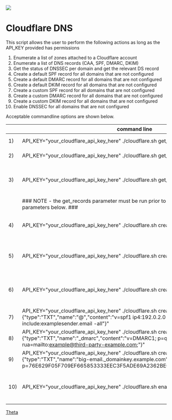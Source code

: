 ![](https://avatars0.githubusercontent.com/u/2897191?s=70&v=4)

<!-- https://guides.github.com/pdfs/markdown-cheatsheet-online.pdf -->

# Cloudflare DNS

This script allows the user to perform the following actions as long as the API_KEY provided has permissions

1) Enumerate a list of zones attached to a Cloudflare account
2) Enumerate a list of DNS records (CAA, SPF, DMARC, DKIM)
3) Get the status of DNSSEC per domain and get the relevant DS record
4) Create a default SPF record for all domains that are not configured
5) Create a default DMARC record for all domains that are not configured
6) Create a default DKIM record for all domains that are not configured
7) Create a custom SPF record for all domains that are not configured
8) Create a custom DMARC record for all domains that are not configured
9) Create a custom DKIM record for all domains that are not configured
10) Enable DNSSEC for all domains that are not configured


Acceptable commandline options are shown below. 

|   | command line  | description |
|---|---|---|
|  1) | API_KEY="your_cloudflare_api_key_here" ./cloudflare.sh get_zones  | This will enumerate all zones in the cloudflare account that the API_KEY Environment Variable has access.   |
|  2) | API_KEY="your_cloudflare_api_key_here" ./cloudflare.sh get_records   | This will enumerate all records and create CSV files for CAA, SPF, DMARC, and DKIM records.   |
|  3) | API_KEY="your_cloudflare_api_key_here" ./cloudflare.sh get_dnssec  | This will enumerate all domains and check the status of DNSSEC and where applicable will return the DS record required to be set at your Domain Name Provider eg metaname, godaddy etc. Note that not all providers support DNSSEC.  |
|  | ### NOTE - the get_records parameter must be run prior to running the script with any of the parameters below. ### |
|  4) | API_KEY="your_cloudflare_api_key_here" ./cloudflare.sh create_spf  | Without any additional information will create a default SPF record for the domains that have "None" in the Record_Type column of output from "get_records" - {"type":"TXT","name":"@","content":"v=spf1 -all"}  |
|  5) | API_KEY="your_cloudflare_api_key_here" ./cloudflare.sh create_dmarc  | Without any additional information will create a default DMARC record for the domains that have "None" in the Record_Type column of output from "get_records" - {"type":"TXT","name":"_dmarc","content":"v=DMARC1; p=reject"}  |
|  6) | API_KEY="your_cloudflare_api_key_here" ./cloudflare.sh create_dkim  | Without any additional information will create a default DKIM record for the domains that have "None" in the Record_Type column of output from "get_records" - {"type":"TXT","name":"*._domainkey","content":"v=DKIM1; p="}  |
|  7) | API_KEY="your_cloudflare_api_key_here" ./cloudflare.sh create_spf "{"type":"TXT","name":"@","content":"v=spf1 ip4:192.0.2.0 ip4:192.0.2.1 include:examplesender.email -all"}"  | This will create the SPF record with information you provide in the commandline  |
|  8) | API_KEY="your_cloudflare_api_key_here" ./cloudflare.sh create_demarc "{"type":"TXT","name":"_dmarc","content":"v=DMARC1; p=quarantine; adkim=r; aspf=r; rua=mailto:example@third-party-example.com;"}" | This will create the DMARC record with information you provide in the commandline |
|  9) | API_KEY="your_cloudflare_api_key_here" ./cloudflare.sh create_dkim "{"type":"TXT","name":"big-email._domainkey.example.com","content":"=DKIM1; p=76E629F05F709EF665853333EEC3F5ADE69A2362BECE40658267AB2FC3CB6CBE"}"  | This will create the DKIM record with information you provide in the commandline  |
|  10) | API_KEY="your_cloudflare_api_key_here" ./cloudflare.sh enable_dnssec  | This will turn on DNSSEC for the domains that have "None" in the Record_Type column of output from "get_records" and return the DS record required to be set at your Domain Name Provider eg metaname, godaddy etc. Note that not all providers support DNSSEC.  |




[Theta](https://theta.co.nz)
